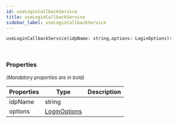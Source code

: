 ```yaml
---
id: useLoginCallbackService
title: useLoginCallbackService
sidebar_label: useLoginCallbackService
---
```


```tsx
useLoginCallbackService(idpName: string,options: LoginOptions): 
```
<br/>



### Properties

<font size="2"><i>(Mandatory properties are in bold)</i></font>

| Properties | Type | Description |
| --------- | ---- | ----------- |
| idpName | string |  |
| options | [LoginOptions](/framework-api/interfaces/LoginOptions.md) |  |
